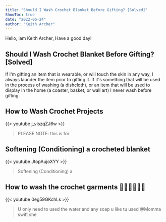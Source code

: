 ```yaml
---
title: "Should I Wash Crochet Blanket Before Gifting? [Solved]"
ShowToc: true 
date: "2022-06-24"
author: "Keith Archer" 
---
```


Hello, iam Keith Archer, Have a good day!
## Should I Wash Crochet Blanket Before Gifting? [Solved]
If I'm gifting an item that is wearable, or will touch the skin in any way, I always launder the item prior to gifting it. If it's something that will be used in the process of washing (a dishcloth), or an item that will be used to display in the home (a coaster, basket, or wall art) I never wash before gifting.

## How to Wash Crochet Projects
{{< youtube j_viszqZJ6w >}}
>PLEASE NOTE: this is for 

## Softening (Conditioning) a crocheted blanket
{{< youtube JtopAujoXYY >}}
>Softening (Conditioning) a 

## How  to wash the crochet garments 🧶🧶😁😁🤩🙏
{{< youtube 0eg59GKchLs >}}
>U only need to used the water and any soap u like tu used @Momma swift she 


